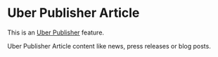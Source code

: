 # Uber Publisher Article 

This is an [Uber Publisher](https://www.drupal.org/project/uber_publisher)
 feature.

Uber Publisher Article content like news, press releases or blog posts.

